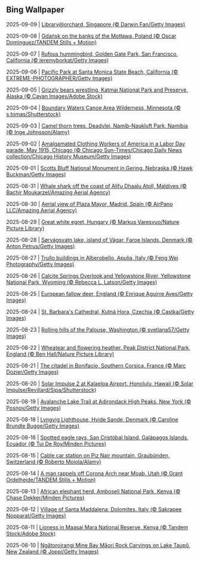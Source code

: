 ## Bing Wallpaper
2025-09-09 | [Library@orchard, Singapore (© Darwin Fan/Getty Images)](./wallpaper/2025-09-09.jpg) 

2025-09-08 | [Gdańsk on the banks of the Motława, Poland (© Oscar Dominguez/TANDEM Stills + Motion)](./wallpaper/2025-09-08.jpg) 

2025-09-07 | [Rufous hummingbird, Golden Gate Park, San Francisco, California (© jeremyborkat/Getty Images)](./wallpaper/2025-09-07.jpg) 

2025-09-06 | [Pacific Park at Santa Monica State Beach, California (© EXTREME-PHOTOGRAPHER/Getty Images)](./wallpaper/2025-09-06.jpg) 

2025-09-05 | [Grizzly bears wrestling, Katmai National Park and Preserve, Alaska (© Cavan Images/Adobe Stock)](./wallpaper/2025-09-05.jpg) 

2025-09-04 | [Boundary Waters Canoe Area Wilderness, Minnesota (© s.tomas/Shutterstock)](./wallpaper/2025-09-04.jpg) 

2025-09-03 | [Camel thorn trees, Deadvlei, Namib-Naukluft Park, Namibia (© Inge Johnsson/Alamy)](./wallpaper/2025-09-03.jpg) 

2025-09-02 | [Amalgamated Clothing Workers of America in a Labor Day parade, May 1915, Chicago (© Chicago Sun-Times/Chicago Daily News collection/Chicago History Museum/Getty Images)](./wallpaper/2025-09-02.jpg) 

2025-09-01 | [Scotts Bluff National Monument in Gering, Nebraska (© Hawk Buckman/Getty Images)](./wallpaper/2025-09-01.jpg) 

2025-08-31 | [Whale shark off the coast of Alifu Dhaalu Atoll, Maldives (© Bachir Moukarzel/Amazing Aerial Agency)](./wallpaper/2025-08-31.jpg) 

2025-08-30 | [Aerial view of Plaza Mayor, Madrid, Spain (© AirPano LLC/Amazing Aerial Agency)](./wallpaper/2025-08-30.jpg) 

2025-08-29 | [Great white egret, Hungary (© Markus Varesvuo/Nature Picture Library)](./wallpaper/2025-08-29.jpg) 

2025-08-28 | [Sørvágsvatn lake, island of Vágar, Faroe Islands, Denmark (© Anton Petrus/Getty Images)](./wallpaper/2025-08-28.jpg) 

2025-08-27 | [Trullo buildings in Alberobello, Apulia, Italy (© Feng Wei Photography/Getty Images)](./wallpaper/2025-08-27.jpg) 

2025-08-26 | [Calcite Springs Overlook and Yellowstone River, Yellowstone National Park, Wyoming (© Rebecca L. Latson/Getty Images)](./wallpaper/2025-08-26.jpg) 

2025-08-25 | [European fallow deer, England (© Enrique Aguirre Aves/Getty Images)](./wallpaper/2025-08-25.jpg) 

2025-08-24 | [St. Barbara's Cathedral, Kutná Hora, Czechia (© Castka/Getty Images)](./wallpaper/2025-08-24.jpg) 

2025-08-23 | [Rolling hills of the Palouse, Washington (© svetlana57/Getty Images)](./wallpaper/2025-08-23.jpg) 

2025-08-22 | [Wheatear and flowering heather, Peak District National Park, England (© Ben Hall/Nature Picture Library)](./wallpaper/2025-08-22.jpg) 

2025-08-21 | [The citadel in Bonifacio, Southern Corsica, France (© Marc Dozier/Getty Images)](./wallpaper/2025-08-21.jpg) 

2025-08-20 | [Solar Impulse 2 at Kalaeloa Airport, Honolulu, Hawaii (© Solar Impulse/Revillard/Sipa/Shutterstock)](./wallpaper/2025-08-20.jpg) 

2025-08-19 | [Avalanche Lake Trail at Adirondack High Peaks, New York (© Posnov/Getty Images)](./wallpaper/2025-08-19.jpg) 

2025-08-18 | [Lyngvig Lighthouse, Hvide Sande, Denmark (© Caroline Brundle Bugge/Getty Images)](./wallpaper/2025-08-18.jpg) 

2025-08-16 | [Spotted eagle rays, San Cristóbal Island, Galápagos Islands, Ecuador (© Tui De Roy/Minden Pictures)](./wallpaper/2025-08-16.jpg) 

2025-08-15 | [Cable car station on Piz Nair mountain, Graubünden, Switzerland (© Roberto Moiola/Alamy)](./wallpaper/2025-08-15.jpg) 

2025-08-14 | [A man rappels off Corona Arch near Moab, Utah (© Grant Ordelheide/TANDEM Stills + Motion)](./wallpaper/2025-08-14.jpg) 

2025-08-13 | [African elephant herd, Amboseli National Park, Kenya (© Chase Dekker/Minden Pictures)](./wallpaper/2025-08-13.jpg) 

2025-08-12 | [Village of Santa Maddalena, Dolomites, Italy (© Sakrapee Nopparat/Getty Images)](./wallpaper/2025-08-12.jpg) 

2025-08-11 | [Lioness in Maasai Mara National Reserve, Kenya (© Tandem Stock/Adobe Stock)](./wallpaper/2025-08-11.jpg) 

2025-08-10 | [Ngātoroirangi Mine Bay Māori Rock Carvings on Lake Taupō, New Zealand (© Joppi/Getty Images)](./wallpaper/2025-08-10.jpg) 

